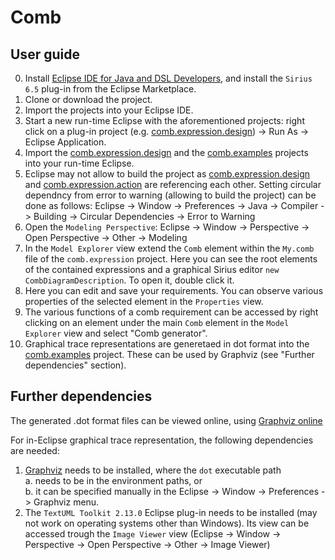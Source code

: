 # Comb

## User guide

0. Install [Eclipse IDE for Java and DSL Developers](https://www.eclipse.org/downloads/packages/release/2021-09/r/eclipse-ide-java-and-dsl-developers), and install the `Sirius 6.5` plug-in from the Eclipse Marketplace.
1. Clone or download the project.
2. Import the projects into your Eclipse IDE.
3. Start a new run-time Eclipse with the aforementioned projects: right click on a plug-in project (e.g. [comb.expression.design](https://github.com/sarvaryk/Comb/tree/master/comb.expression.design)) -> Run As -> Eclipse Application.
4. Import the [comb.expression.design](https://github.com/sarvaryk/Comb/tree/master/comb.expression.design) and the [comb.examples](https://github.com/sarvaryk/Comb/tree/master/comb.examples) projects into your run-time Eclipse.
5. Eclipse may not allow to build the project as [comb.expression.design](https://github.com/sarvaryk/Comb/tree/master/comb.expression.design) and [comb.expression.action](https://github.com/sarvaryk/Comb/tree/master/comb.expression.action) are referencing each other. Setting circular dependncy from error to warning (allowing to build the project) can be done as follows: Eclipse -> Window -> Preferences -> Java -> Compiler -> Building -> Circular Dependencies -> Error to Warning
6. Open the `Modeling Perspective`: Eclipse -> Window -> Perspective -> Open Perspective -> Other -> Modeling
7. In the `Model Explorer` view extend the `Comb` element within the `My.comb` file of the `comb.expression` project. Here you can see the root elements of the contained expressions and a graphical Sirius editor `new CombDiagramDescription`. To open it, double click it.
8. Here you can edit and save your requirements. You can observe various properties of the selected element in the `Properties` view.
9. The various functions of a comb requirement can be accessed by right clicking on an element under the main `Comb` element in the `Model Explorer` view and select "Comb generator".
10. Graphical trace representations are generetaed in dot format into the [comb.examples](https://github.com/sarvaryk/Comb/tree/master/comb.examples) project. These can be used by Graphviz (see "Further dependencies" section).

## Further dependencies

The generated .dot format files can be viewed online, using [Graphviz online](https://dreampuf.github.io/GraphvizOnline)

For in-Eclipse graphical trace representation, the following dependencies are needed:
1. [Graphviz](https://graphviz.org/) needs to be installed, where the `dot` executable path  
   a. needs to be in the environment paths, or   
   b. it can be specified manually in the Eclipse -> Window -> Preferences -> Graphviz menu.  
2. The `TextUML Toolkit 2.13.0` Eclipse plug-in needs to be installed (may not work on operating systems other than Windows). Its view can be accessed trough the `Image Viewer` view (Eclipse -> Window -> Perspective -> Open Perspective -> Other -> Image Viewer)

